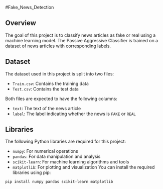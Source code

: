 #Fake_News_Detection
## Overview
The goal of this project is to classify news articles as fake or real using a machine learning model. The Passive Aggressive Classifier is trained on a dataset of news articles with corresponding labels.
## Dataset
The dataset used in this project is split into two files:
- `Train.csv`: Contains the training data
- `Test.csv`: Contains the test data

Both files are expected to have the following columns:
- `text`: The text of the news article
- `label`: The label indicating whether the news is `FAKE` or `REAL`
## Libraries
The following Python libraries are required for this project:
- `numpy`: For numerical operations
- `pandas`: For data manipulation and analysis
- `scikit-learn`: For machine learning algorithms and tools
- `matplotlib`: For plotting and visualization
You can install the required libraries using pip:
```bash
pip install numpy pandas scikit-learn matplotlib
